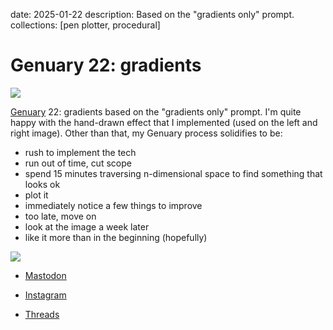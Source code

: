 date: 2025-01-22
description: Based on the "gradients only" prompt.
collections: [pen plotter, procedural]

Genuary 22: gradients
=====================

![](photo.jpg)

[Genuary][] 22: gradients based on the "gradients only" prompt. I'm quite happy with the hand-drawn effect that I implemented (used on the left and right image). Other than that, my Genuary process solidifies to be:

- rush to implement the tech
- run out of time, cut scope
- spend 15 minutes traversing n-dimensional space to find something that looks ok
- plot it
- immediately notice a few things to improve
- too late, move on
- look at the image a week later
- like it more than in the beginning (hopefully)

![](details.jpg)

- [Mastodon](https://vis.social/@narf/113873357830585126)
- [Instagram](https://www.instagram.com/p/DFIyY0BuZjg/)
- [Threads](https://www.threads.net/@narfdotpl/post/DFIy8KyORlq)

  [Genuary]: https://genuary.art/
